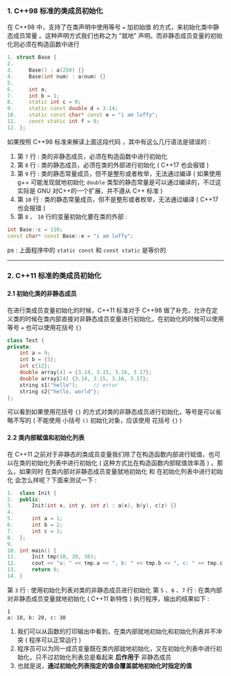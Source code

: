 ### 1. C++98 标准的类成员初始化

在 C++98 中，支持了在类声明中使用等号 `=` 加初始值 的方式，来初始化类中静态成员常量 。这种声明方式我们也称之为 "就地" 声明。而非静态成员变量的初始化则必须在构造函数中进行

```cpp
1. struct Base {
2. 
3.     Base() : a(250) {}
4.     Base(int num) : a(num) {}
5.
6.     int a;
7.     int b = 1;	
8.     static int c = 0;	
9.     static const double d = 3.14;	
10.    static const char* const e = "i am luffy";	
11.    const static int f = 0;	
12. };
```

如果按照 C++98 标准来解读上面这段代码 ，其中有这么几行语法是错误的 :
1. 第 `7` 行 :    类的非静态成员，必须在构造函数中进行初始化
2. 第 `8` 行 :    类的静态成员，必须在类的外部进行初始化 
	( C++17 也会报错 )
3. 第 `9` 行 :    类的静态常量成员，但不是整形或者枚举，无法通过编译
	( 如果使用 g++ 可能发现就地初始化 `double` 类型的静态常量是可以通过编译的，不过这实际是 GNU 对C++的一个扩展，并不遵从 C++ 标准 )
4. 第 `10` 行 :    类的静态常量成员，但不是整形或者枚举，无法通过编译 
	( C++17 也会报错 )
5. 第 `8` 、 `10` 行的变量初始化要在类的外部 :
```cpp
int Base::c = 110;
const char* const Base::e = "i am luffy";
```
ps :    上面程序中的 `static const` 和 `const static` 是等价的


---
### 2. C++11 标准的类成员初始化

#### 2.1 初始化类的非静态成员

在进行类成员变量初始化的时候，C++11 标准对于 C++98 做了补充，允许在定义类的时候在类内部直接对非静态成员变量进行初始化，在初始化的时候可以使用等号 `=` 也可以使用花括号 `{}`
```cpp
class Test {
private:
    int a = 9;
    int b = {5};
    int c{12};
    double array[4] = {3.14, 3.15, 3.16, 3.17};
    double array1[4] {3.14, 3.15, 3.16, 3.17};
    string s1("hello");     // error
    string s2{"hello, world"};
};
```

可以看到如果使用花括号 `{}` 的方式对类的非静态成员进行初始化，等号是可以省略不写的
( 不能使用 小括号 `()` 初始化对象，应该使用 花括号 `{}` )

#### 2.2 类内部赋值和初始化列表

在 C++11 之前对于非静态的类成员变量我们除了在构造函数内部进行赋值，也可以在类的初始化列表中进行初始化 ( 这种方式比在构造函数内部赋值效率高 ) 。那么，如果同时 在类内部对非静态成员变量就地初始化 和 在初始化列表中进行初始化 会怎么样呢？下面来测试一下 :
```cpp
1.  class Init {
2.  public:
3.      Init(int x, int y, int z) : a(x), b(y), c(z) {}
4.
5.      int a = 1;
6.      int b = 2;
7.      int c = 3;
8.  };
9.
10. int main() {
11.     Init tmp(10, 20, 30);
12.     cout << "a: " << tmp.a << ", b: " << tmp.b << ", c: " << tmp.c << endl;
13.     return 0;
14. }
```

第 `3` 行 :    使用初始化列表对类的非静态成员进行初始化
第 `5` 、`6` 、`7` 行 :    在类内部对非静态成员变量就地初始化 ( C++11 新特性 )
执行程序，输出的结果如下 :
```
1
a: 10, b: 20, c: 30
```
1. 我们可以从函数的打印输出中看到，在类内部就地初始化和初始化列表并不冲突 ( 程序可以正常运行 ) 
2. 程序员可以为同一成员变量既在类内部就地初始化，又在初始化列表中进行初始化，只不过初始化列表总是看起来 **后作用于** 非静态成员
3. 也就是说，**通过初始化列表指定的值会覆盖就地初始化时指定的值**

